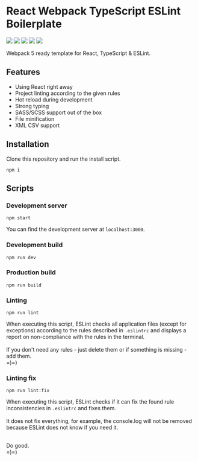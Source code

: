 # React Webpack TypeScript ESLint Boilerplate
[![](https://img.shields.io/badge/react-18.2.0-blue)](https://reactjs.org/)
[![](https://img.shields.io/badge/webpack-5.75.0-blue)](https://webpack.js.org/)
[![](https://img.shields.io/badge/typescript-4.9.3-blue)](https://www.typescriptlang.org/)
[![](https://img.shields.io/badge/eslint-4.9.3-blue)](https://eslint.org/)
[![](https://img.shields.io/badge/babel-7.20.2-blue)](https://babeljs.io/)

Webpack 5 ready template for React, TypeScript & ESLint.

## Features

- Using React right away
- Project linting according to the given rules
- Hot reload during development
- Strong typing
- SASS/SCSS support out of the box
- File minification
- XML CSV support

## Installation
Clone this repository and run the install script.

    npm i

## Scripts
### Development server
    npm start

You can find the development server at `localhost:3000`.

### Development build
    npm run dev

### Production build
    npm run build

### Linting
    npm run lint

When executing this script, ESLint checks all application files (except for exceptions) according to the rules described in `.eslintrc` and displays a report on non-compliance with the rules in the terminal.</br>
</br>
If you don't need any rules - just delete them or if something is missing - add them.</br>
=)=)

### Linting fix
    npm run lint:fix

When executing this script, ESLint checks if it can fix the found rule inconsistencies in `.eslintrc` and fixes them.</br>
</br>
It does not fix everything, for example, the console.log will not be removed because ESLint does not know if you need it.

</br>
Do good.</br>
=)=)
